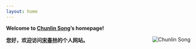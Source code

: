 ```yaml
---
layout: home
---
```



**Welcome to [Chunlin Song](http://songchunlin.net "Chunlin Song")’s homepage!**

<p><img src="http://7b1fc2.com1.z0.glb.clouddn.com/scl2016.jpg" title="Chunlin Song" align="right" /></p>

**您好，欢迎访问[宋春林](http://songchunlin.net "Chunlin Song")的个人网站。**
